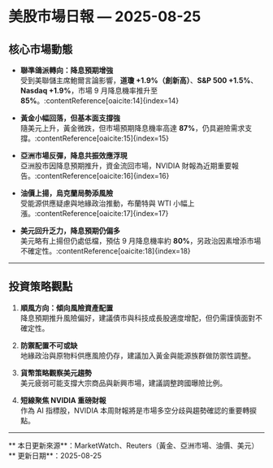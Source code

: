 #  美股市場日報 — 2025-08-25

##  核心市場動態
- **聯準鴿派轉向：降息預期增強**  
  受到美聯儲主席鮑爾言論影響，**道瓊 +1.9%（創新高）**、**S&P 500 +1.5%**、**Nasdaq +1.9%**，市場 9 月降息機率推升至 **85%**。:contentReference[oaicite:14]{index=14}

- **黃金小幅回落，但基本面支撐強**  
  隨美元上升，黃金微跌，但市場預期降息機率高達 **87%**，仍具避險需求支撐。:contentReference[oaicite:15]{index=15}

- **亞洲市場反彈，降息共振效應浮現**  
  亞洲股市因降息預期推升，資金流回市場，NVIDIA 財報為近期重要報告。:contentReference[oaicite:16]{index=16}

- **油價上揚，烏克蘭局勢添風險**  
  受能源供應疑慮與地緣政治推動，布蘭特與 WTI 小幅上漲。:contentReference[oaicite:17]{index=17}

- **美元回升乏力，降息預期仍偏多**  
  美元略有上揚但仍處低檔，預估 9 月降息機率約 **80%**，另政治因素增添市場不確定性。:contentReference[oaicite:18]{index=18}

---

##  投資策略觀點
1. **順風方向：傾向風險資產配置**  
   降息預期推升風險偏好，建議債市與科技成長股適度增配，但仍需謹慎面對不確定性。

2. **防禦配置不可或缺**  
   地緣政治與原物料供應風險仍存，建議加入黃金與能源族群做防禦性調整。

3. **貨幣策略觀察美元趨勢**  
   美元疲弱可能支撐大宗商品與新興市場，建議調整跨國曝險比例。

4. **短線聚焦 NVIDIA 重磅財報**  
   作為 AI 指標股，NVIDIA 本周財報將是市場多空分歧與趨勢確認的重要轉捩點。

---

**  本日更新來源**：MarketWatch、Reuters（黃金、亞洲市場、油價、美元）  
**  更新日期**：2025-08-25
